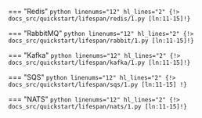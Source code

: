 === "Redis"
    ```python linenums="12" hl_lines="2"
    {!> docs_src/quickstart/lifespan/redis/1.py [ln:11-15]!}
    ```

=== "RabbitMQ"
    ```python linenums="12" hl_lines="2"
    {!> docs_src/quickstart/lifespan/rabbit/1.py [ln:11-15]!}
    ```

=== "Kafka"
    ```python linenums="12" hl_lines="2"
    {!> docs_src/quickstart/lifespan/kafka/1.py [ln:11-15]!}
    ```

=== "SQS"
    ```python linenums="12" hl_lines="2"
    {!> docs_src/quickstart/lifespan/sqs/1.py [ln:11-15] !}
    ```

=== "NATS"
    ```python linenums="12" hl_lines="2"
    {!> docs_src/quickstart/lifespan/nats/1.py [ln:11-15]!}
    ```

